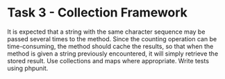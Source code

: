 # Task 3 - Collection Framework

It is expected that a string with the same character sequence may be passed several times to the method.
Since the counting operation can be time-consuming, the method should cache the results, so that when the method is given a string previously encountered, it will simply retrieve the stored result.
Use collections and maps where appropriate.
Write tests using phpunit.